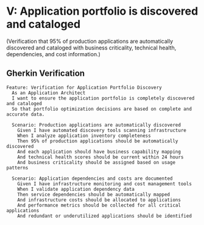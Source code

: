 # V: Application portfolio is discovered and cataloged

(Verification that 95% of production applications are automatically discovered and cataloged with business criticality, technical health, dependencies, and cost information.)

## Gherkin Verification

```gherkin
Feature: Verification for Application Portfolio Discovery
  As an Application Architect
  I want to ensure the application portfolio is completely discovered and cataloged
  So that portfolio optimization decisions are based on complete and accurate data.

  Scenario: Production applications are automatically discovered
    Given I have automated discovery tools scanning infrastructure
    When I analyze application inventory completeness
    Then 95% of production applications should be automatically discovered
    And each application should have business capability mapping
    And technical health scores should be current within 24 hours
    And business criticality should be assigned based on usage patterns

  Scenario: Application dependencies and costs are documented
    Given I have infrastructure monitoring and cost management tools
    When I validate application dependency data
    Then service dependencies should be automatically mapped
    And infrastructure costs should be allocated to applications
    And performance metrics should be collected for all critical applications
    And redundant or underutilized applications should be identified
```
